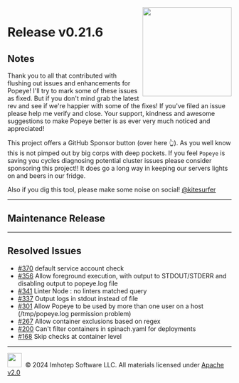 <img src="https://raw.githubusercontent.com/derailed/popeye/master/assets/popeye_logo.png" align="right" width="200" height="auto"/>

# Release v0.21.6

## Notes

Thank you to all that contributed with flushing out issues and enhancements for Popeye! I'll try to mark some of these issues as fixed. But if you don't mind grab the latest rev and see if we're happier with some of the fixes! If you've filed an issue please help me verify and close. Your support, kindness and awesome suggestions to make Popeye better is as ever very much noticed and appreciated!

This project offers a GitHub Sponsor button (over here 👆). As you well know this is not pimped out by big corps with deep pockets. If you feel `Popeye` is saving you cycles diagnosing potential cluster issues please consider sponsoring this project!! It does go a long way in keeping our servers lights on and beers in our fridge.

Also if you dig this tool, please make some noise on social! [@kitesurfer](https://twitter.com/kitesurfer)

---

## Maintenance Release

---

## Resolved Issues

* [#370](https://github.com/derailed/popeye/issues/370) default service account check
* [#356](https://github.com/derailed/popeye/issues/356) Allow foreground execution, with output to STDOUT/STDERR and disabling output to popeye.log file
* [#341](https://github.com/derailed/popeye/issues/341) Linter Node : no linters matched query
* [#337](https://github.com/derailed/popeye/issues/337) Output logs in stdout instead of file
* [#301](https://github.com/derailed/popeye/issues/301) Allow Popeye to be used by more than one user on a host (/tmp/popeye.log permission problem)
* [#267](https://github.com/derailed/popeye/issues/267) Allow container exclusions based on regex
* [#200](https://github.com/derailed/popeye/issues/200) Can't filter containers in spinach.yaml for deployments
* [#168](https://github.com/derailed/popeye/issues/168) Skip checks at container level

---

<img src="https://raw.githubusercontent.com/derailed/popeye/master/assets/imhotep_logo.png" width="32" height="auto"/>&nbsp; © 2024 Imhotep Software LLC. All materials licensed under [Apache v2.0](http://www.apache.org/licenses/LICENSE-2.0)
